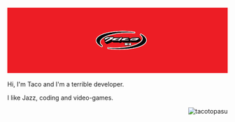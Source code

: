 ![Banner](./tacoBanner.png)

Hi, I'm Taco and I'm a terrible developer.

I like Jazz, coding and video-games.

<p align="right"> <img src="https://komarev.com/ghpvc/?username=tacotopasu&label=Profile%20views&color=D92323&style=flat" alt="tacotopasu" /> </p>

